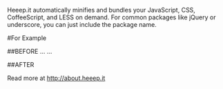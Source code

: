 Heeep.it automatically minifies and bundles your JavaScript, CSS, CoffeeScript, and LESS on demand. For common packages like jQuery or underscore, you can just include the package name.

#For Example

##BEFORE
		...
		<script src='//somecdn.com/jquery.js'></script>
		<script src='//somecdn.com/jquery-ui.js'></script>
		<script src='//yoursite.com/site.coffee'></script>
		<link href='//somecdn.com/jquery-ui.css'/>
		<link href='//yoursite.com/960.css'/>
		<link href='//yoursite.com/site.less'/>
		...
		
##AFTER
    <script src='//go.heeep.it?jquery-ui,960,site.coffee,site.less'></script>

Read more at http://about.heeep.it
